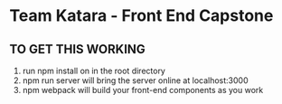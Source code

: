 # Team Katara - Front End Capstone

## TO GET THIS WORKING

1. run npm install on in the root directory
2. npm run server will bring the server online at localhost:3000
3. npm webpack will build your front-end components as you work
